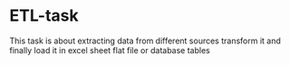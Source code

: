 # ETL-task
This task is about extracting data from different sources transform it and finally load it in excel sheet flat file or database tables  
